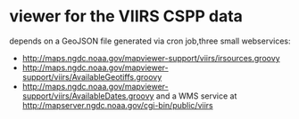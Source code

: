 # viewer for the VIIRS CSPP data

depends on a GeoJSON file generated via cron job,three small webservices:
  * http://maps.ngdc.noaa.gov/mapviewer-support/viirs/irsources.groovy
  * http://maps.ngdc.noaa.gov/mapviewer-support/viirs/AvailableGeotiffs.groovy
  * http://maps.ngdc.noaa.gov/mapviewer-support/viirs/AvailableDates.groovy
and a WMS service at http://mapserver.ngdc.noaa.gov/cgi-bin/public/viirs 
